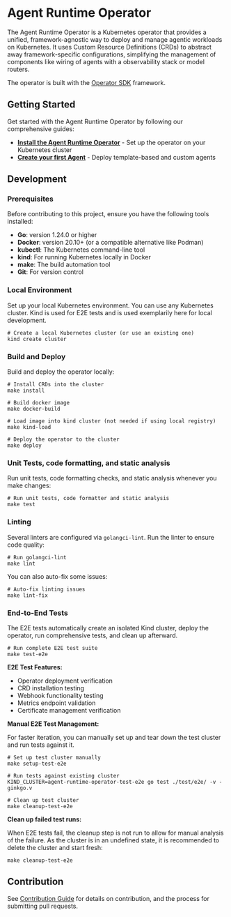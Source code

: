 # Agent Runtime Operator

The Agent Runtime Operator is a Kubernetes operator that provides a unified, framework-agnostic way to deploy and manage agentic workloads on Kubernetes. It uses Custom Resource Definitions (CRDs) to abstract away framework-specific configurations, simplifying the management of components like wiring of agents with a observability stack or model routers.

The operator is built with the [Operator SDK](https://sdk.operatorframework.io/) framework.

## Getting Started

Get started with the Agent Runtime Operator by following our comprehensive guides:

- **[Install the Agent Runtime Operator](https://docs.agentic-layer.ai/agent-runtime-operator/agent-runtime/how-to-guide.html)** - Set up the operator on your Kubernetes cluster
- **[Create your first Agent](https://docs.agentic-layer.ai/agent-runtime-operator/agents/how-to-guide.html)** - Deploy template-based and custom agents

## Development

### Prerequisites

Before contributing to this project, ensure you have the following tools installed:

* **Go**: version 1.24.0 or higher
* **Docker**: version 20.10+ (or a compatible alternative like Podman)
* **kubectl**: The Kubernetes command-line tool
* **kind**: For running Kubernetes locally in Docker
* **make**: The build automation tool
* **Git**: For version control

### Local Environment

Set up your local Kubernetes environment.
You can use any Kubernetes cluster. Kind is used for E2E tests and is used exemplarily here for local development.

```shell
# Create a local Kubernetes cluster (or use an existing one)
kind create cluster
```

### Build and Deploy

Build and deploy the operator locally:

```shell
# Install CRDs into the cluster
make install

# Build docker image
make docker-build

# Load image into kind cluster (not needed if using local registry)
make kind-load

# Deploy the operator to the cluster
make deploy
```

### Unit Tests, code formatting, and static analysis

Run unit tests, code formatting checks, and static analysis whenever you make changes:

```shell
# Run unit tests, code formatter and static analysis
make test
```

### Linting

Several linters are configured via `golangci-lint`. Run the linter to ensure code quality:

```shell
# Run golangci-lint
make lint
````

You can also auto-fix some issues:

```shell
# Auto-fix linting issues
make lint-fix
```

### End-to-End Tests

The E2E tests automatically create an isolated Kind cluster, deploy the operator, run comprehensive tests, and clean up afterward.

```shell
# Run complete E2E test suite
make test-e2e
```

**E2E Test Features:**
- Operator deployment verification
- CRD installation testing
- Webhook functionality testing
- Metrics endpoint validation
- Certificate management verification

**Manual E2E Test Management:**

For faster iteration, you can manually set up and tear down the test cluster and run tests against it.

```shell
# Set up test cluster manually
make setup-test-e2e

# Run tests against existing cluster
KIND_CLUSTER=agent-runtime-operator-test-e2e go test ./test/e2e/ -v -ginkgo.v

# Clean up test cluster
make cleanup-test-e2e
```

**Clean up failed test runs:**

When E2E tests fail, the cleanup step is not run to allow for manual analysis of the failure. As the cluster is in an undefined state, it is recommended to delete the cluster and start fresh:

```shell
make cleanup-test-e2e
```

## Contribution

See [Contribution Guide](https://github.com/agentic-layer/agent-runtime-operator?tab=contributing-ov-file) for details on contribution, and the process for submitting pull requests.
